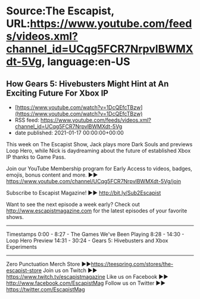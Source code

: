 # Source:The Escapist, URL:https://www.youtube.com/feeds/videos.xml?channel_id=UCqg5FCR7NrpvlBWMXdt-5Vg, language:en-US

## How Gears 5: Hivebusters Might Hint at An Exciting Future For Xbox IP
 - [https://www.youtube.com/watch?v=1DcQEfcTBzw](https://www.youtube.com/watch?v=1DcQEfcTBzw)
 - RSS feed: https://www.youtube.com/feeds/videos.xml?channel_id=UCqg5FCR7NrpvlBWMXdt-5Vg
 - date published: 2021-01-17 00:00:00+00:00

This week on The Escapist Show, Jack plays more Dark Souls and previews Loop Hero, while Nick is daydreaming about the future of established Xbox IP thanks to Game Pass.

Join our YouTube Membership program for Early Access to videos, badges, emojis, bonus content and more. ►► https://www.youtube.com/channel/UCqg5FCR7NrpvlBWMXdt-5Vg/join

Subscribe to Escapist Magazine! ►► http://bit.ly/Sub2Escapist

Want to see the next episode a week early? Check out http://www.escapistmagazine.com for the latest episodes of your favorite shows.

---

Timestamps
0:00 - 8:27 - The Games We've Been Playing
8:28 - 14:30 - Loop Hero Preview
14:31 - 30:24 - Gears 5: Hivebusters and Xbox Experiments

---


Zero Punctuation Merch Store ►►https://teespring.com/stores/the-escapist-store
Join us on Twitch ►► https://www.twitch.tv/escapistmagazine 
Like us on Facebook ►► http://www.facebook.com/EscapistMag
Follow us on Twitter ►► https://twitter.com/EscapistMag

